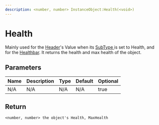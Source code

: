 ```yaml
---
description: <number, number> InstanceObject:Health(<void>)
---
```


# Health

Mainly used for the [Header](../../esp-object-classes/header/)'s Value when its [SubType ](../../esp-object-classes/header/data.md#headertype)is set to Health, and for the [Healthbar](../../esp-object-classes/healthbar/). It returns the health and max health of the object.

## Parameters

<table><thead><tr><th>Name</th><th>Description</th><th>Type</th><th>Default</th><th data-type="checkbox">Optional</th></tr></thead><tbody><tr><td>N/A</td><td>N/A</td><td>N/A</td><td>N/A</td><td>true</td></tr></tbody></table>

## Return

`<number, number> the object's Health, MaxHealth`
